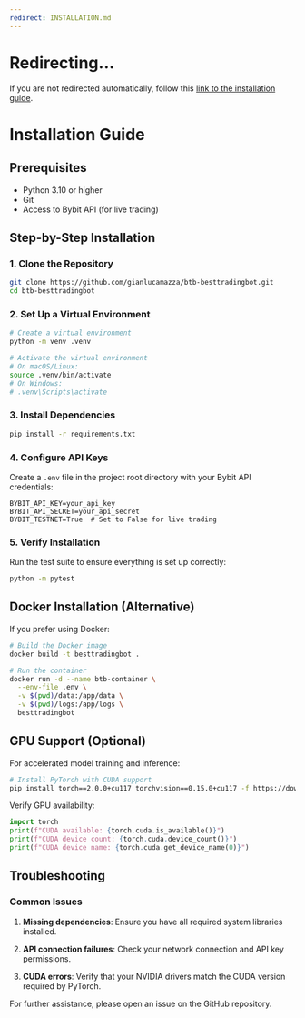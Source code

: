 ```yaml
---
redirect: INSTALLATION.md
---
```


# Redirecting...

If you are not redirected automatically, follow this [link to the installation guide](INSTALLATION.md).

# Installation Guide

## Prerequisites

- Python 3.10 or higher
- Git
- Access to Bybit API (for live trading)

## Step-by-Step Installation

### 1. Clone the Repository

```bash
git clone https://github.com/gianlucamazza/btb-besttradingbot.git
cd btb-besttradingbot
```

### 2. Set Up a Virtual Environment

```bash
# Create a virtual environment
python -m venv .venv

# Activate the virtual environment
# On macOS/Linux:
source .venv/bin/activate
# On Windows:
# .venv\Scripts\activate
```

### 3. Install Dependencies

```bash
pip install -r requirements.txt
```

### 4. Configure API Keys

Create a `.env` file in the project root directory with your Bybit API credentials:

```
BYBIT_API_KEY=your_api_key
BYBIT_API_SECRET=your_api_secret
BYBIT_TESTNET=True  # Set to False for live trading
```

### 5. Verify Installation

Run the test suite to ensure everything is set up correctly:

```bash
python -m pytest
```

## Docker Installation (Alternative)

If you prefer using Docker:

```bash
# Build the Docker image
docker build -t besttradingbot .

# Run the container
docker run -d --name btb-container \
  --env-file .env \
  -v $(pwd)/data:/app/data \
  -v $(pwd)/logs:/app/logs \
  besttradingbot
```

## GPU Support (Optional)

For accelerated model training and inference:

```bash
# Install PyTorch with CUDA support
pip install torch==2.0.0+cu117 torchvision==0.15.0+cu117 -f https://download.pytorch.org/whl/cu117/torch_stable.html
```

Verify GPU availability:

```python
import torch
print(f"CUDA available: {torch.cuda.is_available()}")
print(f"CUDA device count: {torch.cuda.device_count()}")
print(f"CUDA device name: {torch.cuda.get_device_name(0)}")
```

## Troubleshooting

### Common Issues

1. **Missing dependencies**: Ensure you have all required system libraries installed.

2. **API connection failures**: Check your network connection and API key permissions.

3. **CUDA errors**: Verify that your NVIDIA drivers match the CUDA version required by PyTorch.

For further assistance, please open an issue on the GitHub repository.